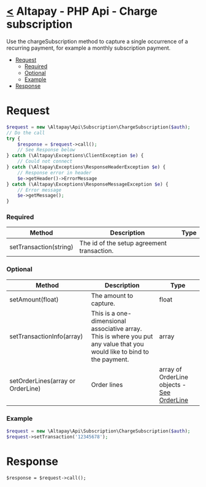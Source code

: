 [<](../index.md) Altapay - PHP Api - Charge subscription
=====================================================

Use the chargeSubscription method to capture a single occurrence of a recurring payment, for example a monthly subscription payment.

- [Request](#request)
    + [Required](#required)
    + [Optional](#optional)
    + [Example](#example)
- [Response](#response)

# Request

```php
$request = new \Altapay\Api\Subscription\ChargeSubscription($auth);
// Do the call
try {
    $response = $request->call();
    // See Response below
} catch (\Altapay\Exceptions\ClientException $e) {
    // Could not connect
} catch (\Altapay\Exceptions\ResponseHeaderException $e) {
    // Response error in header
    $e->getHeader()->ErrorMessage
} catch (\Altapay\Exceptions\ResponseMessageException $e) {
    // Error message
    $e->getMessage();
}
```

### Required

| Method  | Description | Type |
|---|---|---|
| setTransaction(string) | The id of the setup agreement transaction.  |

### Optional

| Method  | Description | Type |
|---|---|---|
| setAmount(float) | The amount to capture. | float|
| setTransactionInfo(array) | This is a one-dimensional associative array. This is where you put any value that you would like to bind to the payment. | array
| setOrderLines(array or OrderLine) | Order lines | array of OrderLine objects - [See OrderLine](../request/orderline.md)

### Example

```php
$request = new \Altapay\Api\Subscription\ChargeSubscription($auth);
$request->setTransaction('12345678');
```

# Response

```
$response = $request->call();
```
